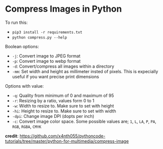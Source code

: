 # Compress Images in Python

To run this:
- `pip3 install -r requirements.txt`
- `python compress.py --help`

Boolean options:
- `-j`: Convert image to JPEG format
- `-p`: Convert image to webp format
- `-d`: Convert/compress all images within a directory
- `-mm`: Set width and height as millimeter insted of pixels. This is expecially useful if you want precise print dimensions

Options with value:
- `-q`: Quality from minimum of 0 and maximum of 95
- `-r`: Resizing by a ratio, values form 0 to 1
- `-w`: Width to resize to. Make sure to set with height
- `-hi`: Height to resize to. Make sure to set with width
- `-dpi`: Change image DPI (dopts per inch)
- `-c`: Convert image color space. Some possible values are; `1`, `L`, `LA`, `P`, `PA`, `RGB`, `RGBA`, `CMYK`


**credit**: https://github.com/x4nth055/pythoncode-tutorials/tree/master/python-for-multimedia/compress-image